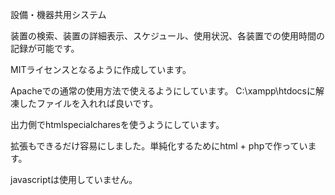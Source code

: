 設備・機器共用システム

装置の検索、装置の詳細表示、スケジュール、使用状況、各装置での使用時間の記録が可能です。

MITライセンスとなるように作成しています。

Apacheでの通常の使用方法で使えるようにしています。
C:\xampp\htdocsに解凍したファイルを入れれば良いです。

出力側でhtmlspecialcharesを使うようにしています。

拡張もできるだけ容易にしました。単純化するためにhtml + phpで作っています。

javascriptは使用していません。
